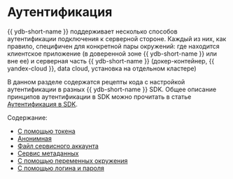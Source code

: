 # Аутентификация

{{ ydb-short-name }} поддерживает несколько способов аутентификации подключения к серверной стороне. Каждый из них, как правило, специфичен для конкретной пары окружений: где находится клиентское приложение (в доверенной зоне {{ ydb-short-name }} или вне ее) и серверная часть {{ ydb-short-name }} (докер-контейнер, {{ yandex-cloud }}, data cloud, установка на отдельном кластере)

В данном разделе содержатся рецепты кода с настройкой аутентификации в разных {{ ydb-short-name }} SDK. Общее описание принципов аутентификации в SDK можно прочитать в статье [Аутентификация в SDK](auth.md).

Содержание:

- [С помощью токена](auth-access-token.md)
- [Анонимная](auth-anonymous.md)
- [Файл сервисного аккаунта](auth-service-account.md)
- [Сервис метаданных](auth-metadata.md)
- [С помощью переменных окружения](auth-env.md)
- [С помощью логина и пароля](auth-static.md)
